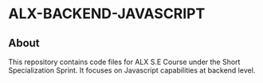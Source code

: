 # ALX-BACKEND-JAVASCRIPT  

## About
This repository contains code files for ALX S.E Course under the Short Specialization Sprint. It focuses on Javascript capabilities at backend level.
